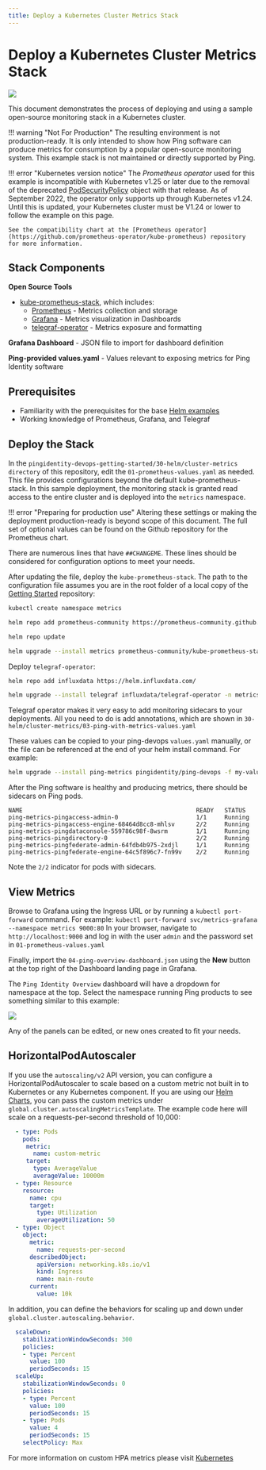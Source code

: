 ```yaml
---
title: Deploy a Kubernetes Cluster Metrics Stack
---
```


# Deploy a Kubernetes Cluster Metrics Stack

![](../images/cluster-metrics-stack.png)

This document demonstrates the process of deploying and using a sample open-source monitoring stack in a Kubernetes cluster.

!!! warning "Not For Production"
    The resulting environment is not production-ready.  It is only intended to show how Ping software can produce metrics for consumption by a popular open-source monitoring system. This example stack is not maintained or directly supported by Ping.

!!! error "Kubernetes version notice"
    The *Prometheus operator* used for this example is incompatible with Kubernetes v1.25 or later due to the removal of the deprecated [PodSecurityPolicy](https://kubernetes.io/docs/concepts/security/pod-security-policy/) object with that release.  As of September 2022, the operator only supports up through Kubernetes v1.24.  Until this is updated, your Kubernetes cluster must be V1.24 or lower to follow the example on this page.

    See the compatibility chart at the [Prometheus operator](https://github.com/prometheus-operator/kube-prometheus) repository for more information.

## Stack Components

**Open Source Tools**

* [kube-prometheus-stack](https://github.com/prometheus-community/helm-charts/tree/main/charts/kube-prometheus-stack), which includes:
    * [Prometheus](https://prometheus.io/) - Metrics collection and storage
    * [Grafana](https://grafana.com/) - Metrics visualization in Dashboards
    * [telegraf-operator](https://github.com/influxdata/helm-charts/tree/master/charts/telegraf-operator) -  Metrics exposure and formatting

**Grafana Dashboard** - JSON file to import for dashboard definition

**Ping-provided values.yaml** - Values relevant to exposing metrics for Ping Identity software

## Prerequisites

* Familiarity with the prerequisites for the base [Helm examples](https://devops.pingidentity.com/deployment/deployHelm/)
* Working knowledge of Prometheus, Grafana, and Telegraf

## Deploy the Stack

In the `pingidentity-devops-getting-started/30-helm/cluster-metrics directory` of this repository, edit the `01-prometheus-values.yaml` as needed. This file provides configurations beyond the default kube-prometheus-stack. In this sample deployment, the monitoring stack is granted read access to the entire cluster and is deployed into the `metrics` namespace.

!!! error "Preparing for production use"
    Altering these settings or making the deployment production-ready is beyond scope of this document. The full set of optional values can be found on the Github repository for the Prometheus chart.

There are numerous lines that have `##CHANGEME`. These lines should be considered for configuration options to meet your needs.

After updating the file, deploy the `kube-prometheus-stack`.  The path to the configuration file assumes you are in the root folder of a local copy of the [Getting Started](https://github.com/pingidentity/pingidentity-devops-getting-started) repository:

```sh
kubectl create namespace metrics

helm repo add prometheus-community https://prometheus-community.github.io/helm-charts

helm repo update

helm upgrade --install metrics prometheus-community/kube-prometheus-stack -f 30-helm/cluster-metrics/01-prometheus-values.yaml -n metrics --version 57.2.0

```

Deploy `telegraf-operator`:


```bash
helm repo add influxdata https://helm.influxdata.com/

helm upgrade --install telegraf influxdata/telegraf-operator -n metrics --version 1.3.11 -f 30-helm/cluster-metrics/02-telegraf-values.yaml
```

Telegraf operator makes it very easy to add monitoring sidecars to your deployments. All you need to do is add annotations, which are shown in `30-helm/cluster-metrics/03-ping-with-metrics-values.yaml`

These values can be copied to your ping-devops `values.yaml` manually, or the file can be referenced at the end of your helm install command. For example:

```bash
helm upgrade --install ping-metrics pingidentity/ping-devops -f my-values.yaml -f 30-helm/cluster-metrics/03-ping-with-metrics-values.yaml
```

After the Ping software is healthy and producing metrics, there should be sidecars on Ping pods.

```text
NAME                                                 READY   STATUS
ping-metrics-pingaccess-admin-0                      1/1     Running
ping-metrics-pingaccess-engine-68464d8cc8-mhlsv      2/2     Running
ping-metrics-pingdataconsole-559786c98f-8wsrm        1/1     Running
ping-metrics-pingdirectory-0                         2/2     Running
ping-metrics-pingfederate-admin-64fdb4b975-2xdjl     1/1     Running
ping-metrics-pingfederate-engine-64c5f896c7-fn99v    2/2     Running
```

Note the `2/2` indicator for pods with sidecars.

## View Metrics

Browse to Grafana using the Ingress URL or by running a `kubectl port-forward` command.  For example: `kubectl port-forward svc/metrics-grafana --namespace metrics 9000:80`
In your browser, navigate to `http://localhost:9000` and log in with the user `admin` and the password set in `01-prometheus-values.yaml`

Finally, import the `04-ping-overview-dashboard.json` using the **New** button at the top right of the Dashboard landing page in Grafana.

The `Ping Identity Overview` dashboard will have a dropdown for namespace at the top. Select the namespace running Ping products to see something similar to this example:

![](../images/cluster-metrics-dashboard.png)

Any of the panels can be edited, or new ones created to fit your needs.

## HorizontalPodAutoscaler

If you use the `autoscaling/v2` API version, you can configure a HorizontalPodAutoscaler to scale based on a custom metric not built in to Kubernetes or any Kubernetes component.
If you are using our [Helm Charts](https://github.com/pingidentity/helm-charts), you can pass the custom metrics under `global.cluster.autoscalingMetricsTemplate`. The example code here will scale on a requests-per-second threshold of 10,000:

```yaml
  - type: Pods
    pods:
     metric:
       name: custom-metric
     target:
       type: AverageValue
       averageValue: 10000m
  - type: Resource
    resource:
      name: cpu
      target:
        type: Utilization
        averageUtilization: 50
  - type: Object
    object:
      metric:
        name: requests-per-second
      describedObject:
        apiVersion: networking.k8s.io/v1
        kind: Ingress
        name: main-route
      current:
        value: 10k
```

In addition, you can define the behaviors for scaling up and down under `global.cluster.autoscaling.behavior`.

```yaml
  scaleDown:
    stabilizationWindowSeconds: 300
    policies:
    - type: Percent
      value: 100
      periodSeconds: 15
  scaleUp:
    stabilizationWindowSeconds: 0
    policies:
    - type: Percent
      value: 100
      periodSeconds: 15
    - type: Pods
      value: 4
      periodSeconds: 15
    selectPolicy: Max
```

For more information on custom HPA metrics please visit [Kubernetes](https://kubernetes.io/docs/tasks/run-application/horizontal-pod-autoscale/#scaling-on-custom-metrics)
